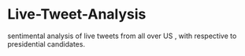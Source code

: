 # Live-Tweet-Analysis
sentimental analysis of live tweets from all over US , with respective to presidential candidates.
